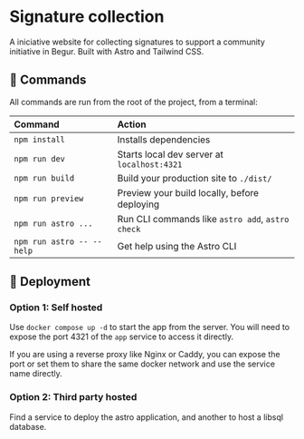 # Signature collection

A iniciative website for collecting signatures to support a community initiative in Begur. Built with Astro and Tailwind CSS.

## 🧞 Commands

All commands are run from the root of the project, from a terminal:

| Command                   | Action                                           |
| :------------------------ | :----------------------------------------------- |
| `npm install`             | Installs dependencies                            |
| `npm run dev`             | Starts local dev server at `localhost:4321`      |
| `npm run build`           | Build your production site to `./dist/`          |
| `npm run preview`         | Preview your build locally, before deploying     |
| `npm run astro ...`       | Run CLI commands like `astro add`, `astro check` |
| `npm run astro -- --help` | Get help using the Astro CLI                     |

## 🚚 Deployment

### Option 1: Self hosted

Use `docker compose up -d` to start the app from the server. You will need to expose the port 4321 of the `app` service to access it directly.

If you are using a reverse proxy like Nginx or Caddy, you can expose the port or set them to share the same docker network and use the service name directly.

### Option 2: Third party hosted

Find a service to deploy the astro application, and another to host a libsql database.
